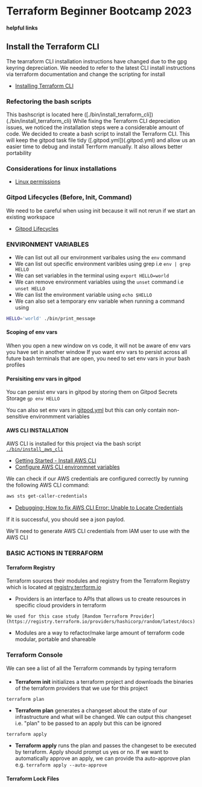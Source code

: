 # Terraform Beginner Bootcamp 2023

**helpful links**

## Install the Terraform CLI
The tearraform CLI installation instructions have changed due to the gpg keyring depreciation. We needed to 
refer to the latest CLI install instructions via terraform documentation and change the scripting for install

- [Installing Terraform CLI](https://developer.hashicorp.com/terraform/tutorials/aws-get-started/install-cli)

### Refectoring the bash scripts
This bashscript is located here ([./bin/install_terraform_cli])(./bin/install_terraform_cli)
While fixing the Terraform CLI depreciation issues, we noticed the installation steps were a considerable amount of code. 
We decided to create a bash script to install the Terraform CLI. 
This will keep the gitpod task file tidy ([.gitpod.yml])(.gitpod.yml) and allow us an easier time to debug and install Terrform manually. 
It also allows better portability

### Considerations for linux installations
- [Linux permissions](https://www.freecodecamp.org/news/linux-chmod-chown-change-file-permissions/)

### Gitpod Lifecycles (Before, Init, Command)
We need to be careful when using init because it will not rerun if we start an existing workspace 

- [Gitpod Lifecycles](https://www.gitpod.io/docs/configure/workspaces/tasks)

### ENVIRONMENT VARIABLES
- We can list out all our environment varibales using the `env` command
- We can list out specific environment varibles using grep i.e `env | grep HELLO`
- We can set variables in the terminal using `export HELLO=world`
- We can remove environment variables using the `unset` command i.e `unset HELLO`
- We can list the environment variable using `echo $HELLO`
- We can also set a temporary env variable when running a command using 
```sh
HELLO='world' ./bin/print_message
```

#### Scoping of env vars
When you open a new window on vs code, it will not be aware of env vars you have set in another window
If yuo want env vars to persist across all future bash terminals that are open, you need to set env vars in your bash profiles 

#### Persisiting env vars in gitpod
You can persist env vars in gitpod by storing them on Gitpod Secrets Storage
`
gp env HELLO
`

You can also set env vars in [gitpod.yml](gitpod.yml) but this can only contain non-sensitive environmment variables

#### AWS CLI INSTALLATION
AWS CLI is installed for this project via the bash script [`./bin/install_aws_cli`](./bin/install_aws_cli)
- [Getting Started - Install AWS CLI](https://docs.aws.amazon.com/cli/latest/userguide/getting-started-install.html)
- [Configure AWS CLI environmnet variables](https://docs.aws.amazon.com/cli/latest/userguide/cli-configure-envvars.html)

We can check if our AWS credentials are configured correctly by running the following AWS CLI command:
```sh 
aws sts get-caller-credentials
```
- [Debugging: How to fix AWS CLI Error: Unable to Locate Credentials](https://www.learnaws.org/2023/09/09/fix-aws-cli-error-unable-to-locate-credentials/)

If it is successful, you should see a json paylod. 

We'll need to generate AWS CLI credentials from IAM user to use with the AWS CLI

### BASIC ACTIONS IN TERRAFORM

#### Terraform Registry
Terraform sources their modules and registry from the Terraform Registry which is located at 
[registry.terrform.io](https://registry.terraform.io/)

- Providers is an interface to APIs that allows us to create resources in specific cloud providers in terraform
```
We used for this case study [Random Terraform Provider](https://registry.terraform.io/providers/hashicorp/random/latest/docs)
```
- Modules are a way to refactor/make large amount of terraform code modular, portable and shareable

### Terraform Console
We can see a list of all the Terraform commands by typing terraform

#### 
- **Terraform init**  initializes a terraform project and downloads the binaries of the terraform providers that we use for this project

`terraform plan`
- **Terraform plan**  generates a changeset about the state of our infrastructure and what will be changed. We can output this changeset i.e. "plan"
to be passed to an apply but this can be ignored

`terraform apply`
- **Terraform apply**  runs the plan and passes the changeset to be executed by terraform. Apply should prompt us yes or no. If we want to automatically approve an apply, we can provide tha auto-approve plan e.g. `terraform apply --auto-approve`

#### Terraform Lock Files







